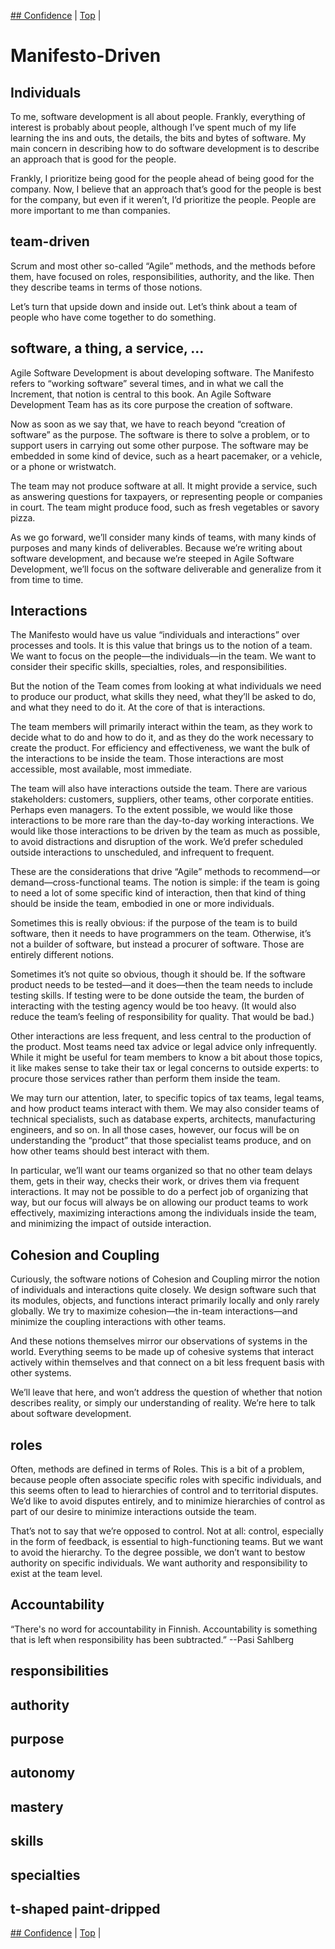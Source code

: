 [## Confidence](06.html) | [Top](index.html) | 

# Manifesto-Driven #  

## Individuals ##

To me, software development is all about people. Frankly, everything of interest is probably about people, although I’ve spent much of my life learning the ins and outs, the details, the bits and bytes of software.  My main concern in describing how to do software development is to describe an approach that is good for the people.

Frankly, I prioritize being good for the people ahead of being good for the company. Now, I believe that an approach that’s good for the people is best for the company, but even if it weren’t, I’d prioritize the people. People are more important to me than companies.  

## team-driven ##

Scrum and most other so-called “Agile” methods, and the methods before them, have focused on roles, responsibilities, authority, and the like. Then they describe teams in terms of those notions.

Let’s turn that upside down and inside out. Let’s think about a team of people who have come together to do something.  

## software, a thing, a service, ... ##

Agile Software Development is about developing software. The Manifesto refers to “working software” several times, and in what we call the Increment, that notion is central to this book. An Agile Software Development Team has as its core purpose the creation of software.

Now as soon as we say that, we have to reach beyond “creation of software” as the purpose. The software is there to solve a problem, or to support users in carrying out some other purpose. The software may be embedded in some kind of device, such as a heart pacemaker, or a vehicle, or a phone or wristwatch.

The team may not produce software at all. It might provide a service, such as answering questions for taxpayers, or representing people or companies in court. The team might produce food, such as fresh vegetables or savory pizza. 

As we go forward, we’ll consider many kinds of teams, with many kinds of purposes and many kinds of deliverables. Because we’re writing about software development, and because we’re steeped in Agile Software Development, we’ll focus on the software deliverable and generalize from it from time to time.  

## Interactions ##

The Manifesto would have us value “individuals and interactions” over processes and tools. It is this value that brings us to the notion of a team. We want to focus on the people—the individuals—in the team. We want to consider their specific skills, specialties, roles, and responsibilities. 

But the notion of the Team comes from looking at what individuals we need to produce our product, what skills they need, what they’ll be asked to do, and what they need to do it. At the core of that is interactions.

The team members will primarily interact within the team, as they work to decide what to do and how to do it, and as they do the work necessary to create the product. For efficiency and effectiveness, we want the bulk of the interactions to be inside the team. Those interactions are most accessible, most available, most immediate.

The team will also have interactions outside the team. There are various stakeholders: customers, suppliers, other teams, other corporate entities. Perhaps even managers. To the extent possible, we would like those interactions to be more rare than the day-to-day working interactions. We would like those interactions to be driven by the team as much as possible, to avoid distractions and disruption of the work. We’d prefer scheduled outside interactions to unscheduled, and infrequent to frequent.

These are the considerations that drive “Agile” methods to recommend—or demand—cross-functional teams. The notion is simple: if the team is going to need a lot of some specific kind of interaction, then that kind of thing should be inside the team, embodied in one or more individuals. 

Sometimes this is really obvious: if the purpose of the team is to build software, then it needs to have programmers on the team. Otherwise, it’s not a builder of software, but instead a procurer of software. Those are entirely different notions.

Sometimes it’s not quite so obvious, though it should be. If the software product needs to be tested—and it does—then the team needs to include testing skills. If testing were to be done outside the team, the burden of interacting with the testing agency would be too heavy. (It would also reduce the team’s feeling of responsibility for quality. That would be bad.)

Other interactions are less frequent, and less central to the production of the product. Most teams need tax advice or legal advice only infrequently. While it might be useful for team members to know a bit about those topics, it like makes sense to take their tax or legal concerns to outside experts: to procure those services rather than perform them inside the team.

We may turn our attention, later, to specific topics of tax teams, legal teams, and how product teams interact with them. We may also consider teams of technical specialists, such as database experts, architects, manufacturing engineers, and so on. In all those cases, however, our focus will be on understanding the “product” that those specialist teams produce, and on how other teams should best interact with them.

In particular, we’ll want our teams organized so that no other team delays them, gets in their way, checks their work, or drives them via frequent interactions. It may not be possible to do a perfect job of organizing that way, but our focus will always be on allowing our product teams to work effectively, maximizing interactions among the individuals inside the team, and minimizing the impact of outside interaction.  

## Cohesion and Coupling ##

Curiously, the software notions of Cohesion and Coupling mirror the notion of individuals and interactions quite closely. We design software such that its modules, objects, and functions interact primarily locally and only rarely globally. We try to maximize cohesion—the in-team interactions—and minimize the coupling interactions with other teams.

And these notions themselves mirror our observations of systems in the world. Everything seems to be made up of cohesive systems that interact actively within themselves and that connect on a bit less frequent basis with other systems.

We’ll leave that here, and won’t address the question of whether that notion describes reality, or simply our understanding of reality. We’re here to talk about software development.  

## roles ##

Often, methods are defined in terms of Roles. This is a bit of a problem, because people often associate specific roles with specific individuals, and this seems often to lead to hierarchies of control and to territorial disputes. We’d like to avoid disputes entirely, and to minimize hierarchies of control as part of our desire to minimize interactions outside the team. 

That’s not to say that we’re opposed to control. Not at all: control, especially in the form of feedback, is essential to high-functioning teams. But we want to avoid the hierarchy. To the degree possible, we don’t want to bestow authority on specific individuals. We want authority and responsibility to exist at the team level.  

## Accountability ##

“There's no word for accountability in Finnish. Accountability is something that is left when responsibility has been subtracted.” --Pasi Sahlberg  

## responsibilities ##  

## authority ##  

## purpose ##  

## autonomy ##  

## mastery ##  

## skills ##  

## specialties ##  

## t-shaped paint-dripped ##


[## Confidence](06.html) | [Top](index.html) | 


<!--ignore-->


